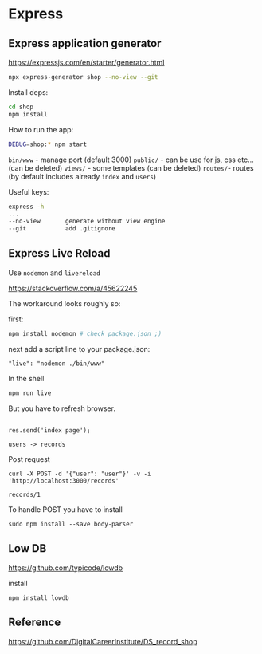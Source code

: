# Express

## Express application generator

https://expressjs.com/en/starter/generator.html

```bash
npx express-generator shop --no-view --git
```

Install deps:

```bash
cd shop
npm install
```

How to run the app:

```bash
DEBUG=shop:* npm start
```

`bin/www` - manage port (default 3000)
`public/` - can be use for js, css etc... (can be deleted)
`views/` - some templates (can be deleted)
`routes/`- routes (by default includes already `index` and `users`)

Useful keys:

```bash
express -h
...
--no-view       generate without view engine
--git           add .gitignore
```

## Express Live Reload

Use ```nodemon``` and ```livereload```

https://stackoverflow.com/a/45622245

The workaround looks roughly so:

first:
```bash
npm install nodemon # check package.json ;)

```

next add a script line to your package.json:

```
"live": "nodemon ./bin/www" 
```
In the shell
```bash
npm run live 
```

But you have to refresh browser.

## 

```
res.send('index page');

users -> records
```
Post request
```
curl -X POST -d '{"user": "user"}' -v -i 'http://localhost:3000/records'
```

```
records/1
```

To handle POST you have to install 
```
sudo npm install --save body-parser
```

## Low DB

https://github.com/typicode/lowdb

install
```
npm install lowdb
```

## Reference

https://github.com/DigitalCareerInstitute/DS_record_shop






